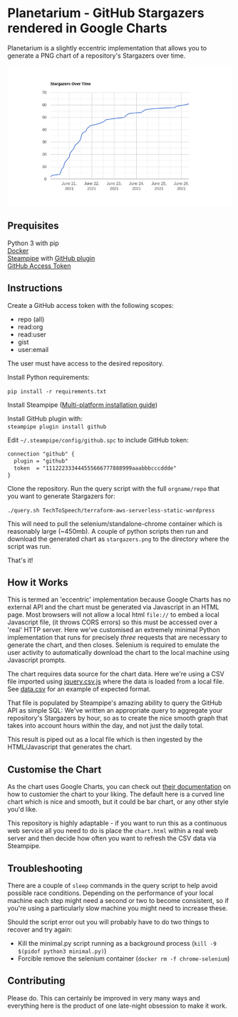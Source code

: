 # Planetarium - GitHub Stargazers rendered in Google Charts

Planetarium is a slightly eccentric implementation that allows you to generate a PNG chart of a repository's Stargazers
over time.

![Stargazers](stargazers.png)

## Prequisites

Python 3 with pip \
[Docker](https://docs.docker.com/get-docker/) \
[Steampipe](https://steampipe.io/) with [GitHub plugin](https://hub.steampipe.io/plugins/turbot/github)\
[GitHub Access Token](https://github.com/settings/tokens)

## Instructions

Create a GitHub access token with the following scopes:

- repo (all)
- read:org
- read:user
- gist
- user:email

The user must have access to the desired repository. 

Install Python requirements:

`pip install -r requirements.txt`

Install Steampipe ([Multi-platform installation guide](https://steampipe.io/downloads))

Install GitHub plugin with: \
`steampipe plugin install github`

Edit `~/.steampipe/config/github.spc` to include GitHub token:

```
connection "github" {
  plugin = "github"
  token  = "111222333444555666777888999aaabbbcccddde"
}
```
Clone the repository. Run the query script with the full `orgname/repo` that you want to generate Stargazers for:

`./query.sh TechToSpeech/terraform-aws-serverless-static-wordpress`

This will need to pull the selenium/standalone-chrome container which is reasonably large (~450mb). A couple of python 
scripts then run and download the generated chart as `stargazers.png` to the directory where the script was run. 

That's it!

## How it Works

This is termed an 'eccentric' implementation because Google Charts has no external API and the chart must be generated
via Javascript in an HTML page. Most browsers will not allow a local html `file://` to embed a local Javascript file, 
(it throws CORS errors) so this must be accessed over a 'real' HTTP server. Here we've customised an extremely minimal 
Python implementation that runs for precisely _three_ requests that are necessary to generate the chart, and then closes. 
Selenium is required to emulate the user activity to automatically download the chart to the local machine using 
Javascript prompts. 

The chart requires data source for the chart data. Here we're using a CSV file imported using 
[jquery.csv.js](https://github.com/evanplaice/jquery-csv) where the data is loaded from a local file. See 
[data.csv](data.csv) for an example of expected format. 

That file is populated by Steampipe's amazing ability to query the GitHub API as simple SQL: We've written an
appropriate query to aggregate your repository's Stargazers by hour, so as to create the nice smooth graph that takes
into account hours within the day, and not just the daily total.

This result is piped out as a local file which is then ingested by the HTML/Javascript that generates the chart. 

## Customise the Chart

As the chart uses Google Charts, you can check out 
[their documentation](https://developers.google.com/chart/interactive/docs) on how to customier the chart to your 
liking. The default here is a curved line chart which is nice and smooth, but it could be bar chart, or any other 
style you'd like. 

This repository is highly adaptable - if you want to run this as a continuous web service all you need to do is place
the `chart.html` within a real web server and then decide how often you want to refresh the CSV data via Steampipe. 

## Troubleshooting

There are a couple of `sleep` commands in the query script to help avoid possible race conditions. Depending on the 
performance of your local machine each step might need a second or two to become consistent, so if you're using a 
particularly slow machine you might need to increase these. 

Should the script error out you will probably have to do two things to recover and try again:

- Kill the minimal.py script running as a background process (`kill -9 $(pidof python3 minimal.py)`)
- Forcible remove the selenium container (`docker rm -f chrome-selenium`)

## Contributing

Please do. This can certainly be improved in very many ways and everything here is the product of one late-night 
obsession to make it work. 

